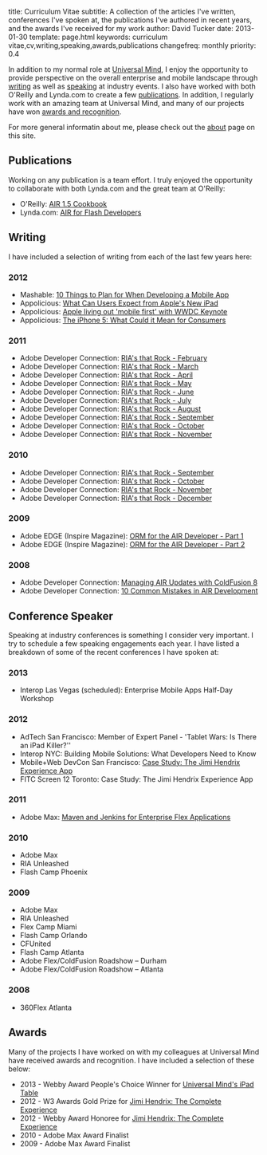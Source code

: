title: Curriculum Vitae
subtitle: A collection of the articles I've written, conferences I've spoken at, the publications I've authored in recent years, and the awards I've received for my work
author: David Tucker
date: 2013-01-30
template: page.html
keywords: curriculum vitae,cv,writing,speaking,awards,publications
changefreq: monthly
priority: 0.4

In addition to my normal role at <a href="http://www.universalmind.com/" target="_blank">Universal Mind</a>, I enjoy the opportunity to provide perspective on the overall enterprise and mobile landscape through [writing](#writing) as well as [speaking](#speaking) at industry events.  I also have worked with both O'Reilly and Lynda.com to create a few [publications](#publications).  In addition, I regularly work with an amazing team at Universal Mind, and many of our projects have won [awards and recognition](#awards).

For more general informatin about me, please check out the [about](/about/) page on this site.

<a name="publications"></a>
## Publications

Working on any publication is a team effort.  I truly enjoyed the opportunity to collaborate with both Lynda.com and the great team at O'Reilly:

* O'Reilly: <a href="http://shop.oreilly.com/product/9780596522513.do" target="_blank">AIR 1.5 Cookbook</a>
* Lynda.com: <a href="http://www.lynda.com/AIR-tutorials/for-flash-developers/535-2.html" target="_blank">AIR for Flash Developers</a>

<a name="writing"></a>
## Writing

I have included a selection of writing from each of the last few years here:

### 2012

* <span class="name">Mashable</span>: <a href="http://mashable.com/2012/02/24/mobile-app-planning/" target="_blank">10 Things to Plan for When Developing a Mobile App</a>
* <span class="name">Appolicious</span>:  <a href="http://www.appolicious.com/tech/articles/11236-what-can-users-expect-from-apple-s-new-ipad" target="_blank">What Can Users Expect from Apple's New iPad</a>
* <span class="name">Appolicious</span>:  <a href="http://www.appolicious.com/tech/articles/12233-apple-living-out-mobile-first-with-wwdc-keynote" target="_blank">Apple living out 'mobile first' with WWDC Keynote</a>
* <span class="name">Appolicious</span>:  <a href="http://www.appolicious.com/tech/articles/12711-the-iphone-5-what-could-it-mean-for-consumers" target="_blank">The iPhone 5: What Could it Mean for Consumers</a>

### 2011

* Adobe Developer Connection: <a href="http://www.adobe.com/devnet/ria/newsletter/2011-02-rias.html" target="_blank">RIA's that Rock - February</a>
* Adobe Developer Connection: <a href="hhttp://www.adobe.com/devnet/ria/newsletter/2011-03-rias.html" target="_blank">RIA's that Rock - March</a>
* Adobe Developer Connection: <a href="hhttp://www.adobe.com/devnet/ria/newsletter/2011-04-rias.html" target="_blank">RIA's that Rock - April</a>
* Adobe Developer Connection: <a href="hhttp://www.adobe.com/devnet/ria/newsletter/2011-05-rias.html" target="_blank">RIA's that Rock - May</a>
* Adobe Developer Connection: <a href="hhttp://www.adobe.com/devnet/ria/newsletter/2011-06-rias.html" target="_blank">RIA's that Rock - June</a>
* Adobe Developer Connection: <a href="hhttp://www.adobe.com/devnet/ria/newsletter/2011-07-rias.html" target="_blank">RIA's that Rock - July</a>
* Adobe Developer Connection: <a href="hhttp://www.adobe.com/devnet/ria/newsletter/2011-08-rias.html" target="_blank">RIA's that Rock - August</a>
* Adobe Developer Connection: <a href="hhttp://www.adobe.com/devnet/ria/newsletter/2011-09-rias.html" target="_blank">RIA's that Rock - September</a>
* Adobe Developer Connection: <a href="hhttp://www.adobe.com/devnet/ria/newsletter/2011-10-rias.html" target="_blank">RIA's that Rock - October</a>
* Adobe Developer Connection: <a href="hhttp://www.adobe.com/devnet/ria/newsletter/2011-11-rias.html" target="_blank">RIA's that Rock - November</a>

### 2010

* Adobe Developer Connection: <a href="http://www.adobe.com/devnet/ria/newsletter/2010-09_rias.html" target="_blank">RIA's that Rock - September</a>
* Adobe Developer Connection: <a href="http://www.adobe.com/devnet/ria/newsletter/2010-10_rias.html" target="_blank">RIA's that Rock - October</a>
* Adobe Developer Connection: <a href="http://www.adobe.com/devnet/ria/newsletter/2010-11_rias.html" target="_blank">RIA's that Rock - November</a>
* Adobe Developer Connection: <a href="http://www.adobe.com/devnet/ria/newsletter/2010-12_rias.html " target="_blank">RIA's that Rock - December</a>

### 2009

* Adobe EDGE (Inspire Magazine): <a href="http://www.adobe.com/inspire-archive/october2009/articles/article7/index.html?trackingid=EXBII" target="_blank">ORM for the AIR Developer - Part 1</a>
* Adobe EDGE (Inspire Magazine): <a href="http://www.adobe.com/inspire-archive/december2009/articles/article7/index.html?trackingid=FBTRWdavid" target="_blank">ORM for the AIR Developer - Part 2</a>

### 2008

* Adobe Developer Connection: <a href="http://www.adobe.com/devnet/coldfusion/articles/managing_air_updates_with_coldfusion.html" target="_blank">Managing AIR Updates with ColdFusion 8</a>
* Adobe Developer Connection: <a href="http://www.adobe.com/devnet/air/articles/10_common_mistakes_air.html" target="_blank">10 Common Mistakes in AIR Development</a>


<a name="speaking"></a>
## Conference Speaker

Speaking at industry conferences is something I consider very important.  I try to schedule a few speaking engagements each year.  I have listed a breakdown of some of the recent conferences I have spoken at:

### 2013

* <span class="name">Interop Las Vegas (scheduled)</span>: Enterprise Mobile Apps Half-Day Workshop

### 2012

* <span class="name">AdTech San Francisco</span>: Member of Expert Panel - 'Tablet Wars: Is There an iPad Killer?''
* <span class="name">Interop NYC: Building Mobile Solutions</span>: What Developers Need to Know
* <span class="name">Mobile+Web DevCon San Francisco</span>: <a href="http://www.youtube.com/watch?v=wgBkLdk5_VI&feature=youtu.be" target="_blank">Case Study: The Jimi Hendrix Experience App</a>
* <span class="name">FITC Screen 12 Toronto</span>: Case Study: The Jimi Hendrix Experience App

### 2011

* <span class="name">Adobe Max</span>: <a href="http://tv.adobe.com/watch/max-2011-develop/maven-and-jenkins-for-enterprise-flex-applications/" target="_blank">Maven and Jenkins for Enterprise Flex Applications</a>

### 2010 

* <span class="name">Adobe Max</span>
* <span class="name">RIA Unleashed</span>
* <span class="name">Flash Camp Phoenix</span>

### 2009

* <span class="name">Adobe Max</span>
* <span class="name">RIA Unleashed</span>
* <span class="name">Flex Camp Miami</span>
* <span class="name">Flash Camp Orlando</span>
* <span class="name">CFUnited</span>
* <span class="name">Flash Camp Atlanta</span>
* <span class="name">Adobe Flex/ColdFusion Roadshow – Durham</span>
* <span class="name">Adobe Flex/ColdFusion Roadshow – Atlanta</span>

### 2008

* <span class="name">360Flex Atlanta</span>

<a name="awards"></a>
## Awards

Many of the projects I have worked on with my colleagues at Universal Mind have received awards and recognition.  I have included a selection of these below:

* 2013 - Webby Award People's Choice Winner for <a href="#">Universal Mind's iPad Table</a>
* 2012 - W3 Awards Gold Prize for <a href="https://itunes.apple.com/us/app/jimi-hendrix-complete-experience/id477975150?mt=8" target="_blank">Jimi Hendrix: The Complete Experience</a>
* 2012 - Webby Award Honoree for <a href="https://itunes.apple.com/us/app/jimi-hendrix-complete-experience/id477975150?mt=8" target="_blank">Jimi Hendrix: The Complete Experience</a>
* 2010 - Adobe Max Award Finalist
* 2009 - Adobe Max Award Finalist
